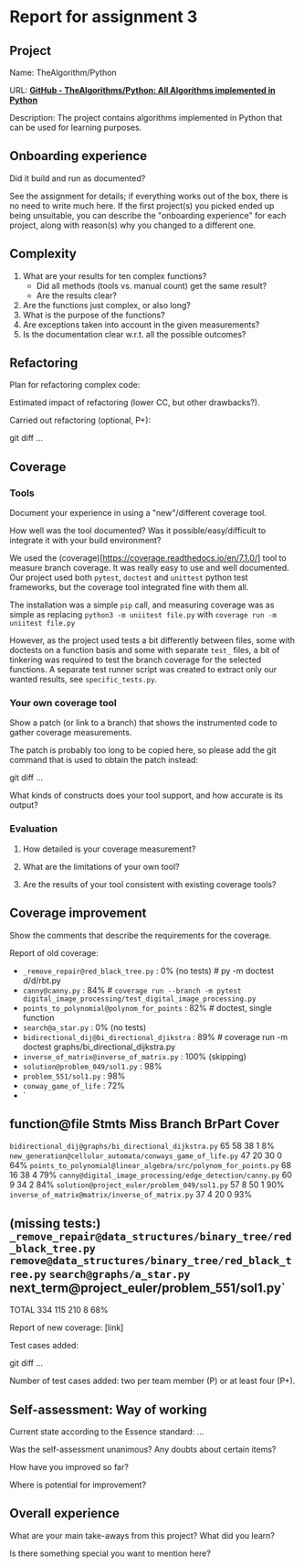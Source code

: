 # Report for assignment 3

## Project

Name: TheAlgorithm/Python

URL: **[GitHub - TheAlgorithms/Python: All Algorithms implemented in Python](https://github.com/TheAlgorithms/Python)**

Description: The project contains algorithms implemented in Python that can be used for learning purposes.

## Onboarding experience

Did it build and run as documented?

See the assignment for details; if everything works out of the box,
there is no need to write much here. If the first project(s) you picked
ended up being unsuitable, you can describe the "onboarding experience"
for each project, along with reason(s) why you changed to a different one.

## Complexity

1. What are your results for ten complex functions?
   * Did all methods (tools vs. manual count) get the same result?
   * Are the results clear?
2. Are the functions just complex, or also long?
3. What is the purpose of the functions?
4. Are exceptions taken into account in the given measurements?
5. Is the documentation clear w.r.t. all the possible outcomes?

## Refactoring

Plan for refactoring complex code:

Estimated impact of refactoring (lower CC, but other drawbacks?).

Carried out refactoring (optional, P+):

git diff ...

## Coverage

### Tools

Document your experience in using a "new"/different coverage tool.

How well was the tool documented? Was it possible/easy/difficult to
integrate it with your build environment?

We used the (coverage)[https://coverage.readthedocs.io/en/7.1.0/] tool to measure branch coverage. It was really easy to use and well documented. Our project used both `pytest`, `doctest` and `unittest` python test frameworks, but the coverage tool integrated fine with them all.

The installation was a simple `pip` call, and measuring coverage was as simple as replacing `python3 -m uniitest file.py` with `coverage run -m uniitest file.py`

However, as the project used tests a bit differently between files, some with doctests on a function basis and some with separate `test_` files, a bit of tinkering was required to test the branch coverage for the selected functions. A separate test runner script was created to extract only our wanted results, see `specific_tests.py`.


### Your own coverage tool

Show a patch (or link to a branch) that shows the instrumented code to
gather coverage measurements.

The patch is probably too long to be copied here, so please add
the git command that is used to obtain the patch instead:

git diff ...

What kinds of constructs does your tool support, and how accurate is
its output?

### Evaluation

1. How detailed is your coverage measurement?

2. What are the limitations of your own tool?

3. Are the results of your tool consistent with existing coverage tools?

## Coverage improvement

Show the comments that describe the requirements for the coverage.

Report of old coverage:
- `_remove_repair@red_black_tree.py` : 0% (no tests) # py -m doctest d/d/rbt.py 
- `canny@canny.py` : 84% # `coverage run --branch -m pytest digital_image_processing/test_digital_image_processing.py`
- `points_to_polynomial@polynom_for_points` : 82% # doctest, single function
- `search@a_star.py` : 0% (no tests)
- `bidirectional_dij@bi_directional_djikstra` : 89% # coverage run -m doctest graphs/bi_directional_dijkstra.py 
- `inverse_of_matrix@inverse_of_matrix.py` : 100% (skipping)
- `solution@problem_049/sol1.py` : 98%
- `problem_551/sol1.py` : 98%
- `conway_game_of_life` : 72%
- `

function@file                                                   Stmts   Miss Branch BrPart  Cover
-------------------------------------------------------------------------------------------------
`bidirectional_dij@graphs/bi_directional_dijkstra.py`           65     58     38      1     8%
`new_generation@cellular_automata/conways_game_of_life.py`      47     20     30      0    64%
`points_to_polynomial@linear_algebra/src/polynom_for_points.py` 68     16     38      4    79%
`canny@digital_image_processing/edge_detection/canny.py`        60      9     34      2    84%
`solution@project_euler/problem_049/sol1.py`                    57      8     50      1    90%
`inverse_of_matrix@matrix/inverse_of_matrix.py`                 37      4     20      0    93%

(missing tests:)
`_remove_repair@data_structures/binary_tree/red_black_tree.py`
`remove@data_structures/binary_tree/red_black_tree.py`
`search@graphs/a_star.py
`next_term@project_euler/problem_551/sol1.py`
-------------------------------------------------------------------------------------------------
TOTAL                                                           334    115    210      8    68%



Report of new coverage: [link]

Test cases added:

git diff ...

Number of test cases added: two per team member (P) or at least four (P+).

## Self-assessment: Way of working

Current state according to the Essence standard: ...

Was the self-assessment unanimous? Any doubts about certain items?

How have you improved so far?

Where is potential for improvement?

## Overall experience

What are your main take-aways from this project? What did you learn?

Is there something special you want to mention here?
